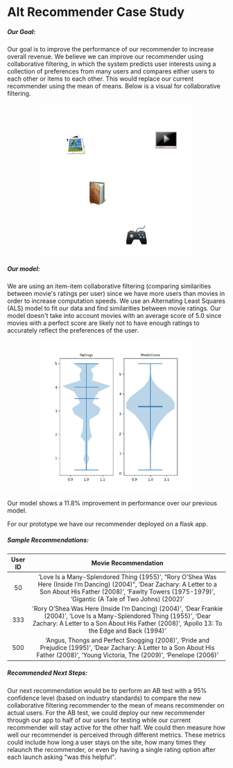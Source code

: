 # Alt Recommender Case Study

##### Our Goal:
Our goal is to improve the performance of our recommender to increase overall revenue.
We believe we can improve our recommender using collaborative filtering, in which the system predicts user interests using a collection of preferences from many users and compares either users to each other or items to each other. This would replace our current recommender using the mean of means.
Below is a visual for collaborative filtering.

<p align="center">
  <img width="350" height="350" src="images/Collaborative_filtering.gif">
</p>

##### Our model:
We are using an item-item collaborative filtering (comparing similarities between movie's ratings per user) since we have more users than movies in order to increase computation speeds. We use an Alternating Least Squares (ALS) model to fit our data and find similarities between movie ratings. Our model doesn't take into account movies with an average score of 5.0 since movies with a perfect score are likely not to have enough ratings to accurately reflect the preferences of the user.

<p align="center">
  <img width="350" height="350" src="images/violin_plot2.png">
</p>

Our model shows a 11.8% improvement in performance over our previous model.

For our prototype we have our recommender deployed on a flask app.

##### Sample Recommendations:

| User ID |                                                                                                      Movie Recommendation                                                                                                     |
|:-------:|:-----------------------------------------------------------------------------------------------------------------------------------------------------------------------------------------------------------------------------:|
|    50   | ’Love Is a Many-Splendored Thing (1955)’, “Rory O’Shea Was Here (Inside I’m Dancing) (2004)“, ‘Dear Zachary: A Letter to a Son About His Father (2008)’, ‘Fawlty Towers (1975-1979)’, ‘Gigantic (A Tale of Two Johns) (2002)’ |
|   333   |    'Rory O’Shea Was Here (Inside I’m Dancing) (2004)', ‘Dear Frankie (2004)’, ‘Love Is a Many-Splendored Thing (1955)’, ‘Dear Zachary: A Letter to a Son About His Father (2008)’, ‘Apollo 13: To the Edge and Back (1994)’   |
|   500   |                     ‘Angus, Thongs and Perfect Snogging (2008)’, ‘Pride and Prejudice (1995)’, ‘Dear Zachary: A Letter to a Son About His Father (2008)’, ‘Young Victoria, The (2009)’, ‘Penelope (2006)’                     |

##### Recommended Next Steps:
Our next recommendation would be to perform an AB test with a 95% confidence level (based on industry standards) to compare the new collaborative filtering recommender to the mean of means recommender on actual users. For the AB test, we could deploy our new recommender through our app to half of our users for testing while our current recommender will stay active for the other half. We could then measure how well our recommender is perceived through different metrics. These metrics could include how long a user stays on the site, how many times they relaunch the recommender, or even by having a single rating option after each launch asking "was this helpful".
